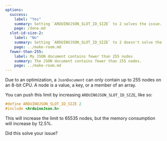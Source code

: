 ```yaml
---
options:
  success:
    label: "Yes"
    summary: Setting `ARDUINOJSON_SLOT_ID_SIZE` to 2 solves the issue.
    page: /done.md
  slot-id-size-2:
    label: "No"
    summary: Setting `ARDUINOJSON_SLOT_ID_SIZE` to 2 doesn't solve the issue.
    page: ../make-room.md
  fewer-than-255:
    label: My JSON document contains fewer than 255 nodes
    summary: The JSON document contains fewer than 255 nodes.
    page: ../make-room.md
---
```


Due to an optimization, a `JsonDocument` can only contain up to 255 nodes on an 8-bit CPU.
A node is a value, a key, or a member of an array.

You can push this limit by increasing `ARDUINOJSON_SLOT_ID_SIZE`, like so:

```cpp
#define ARDUINOJSON_SLOT_ID_SIZE 2
#include <ArduinoJson.h>
```

This will increase the limit to 65535 nodes, but the memory consumption will increase by 12.5%.

Did this solve your issue?

